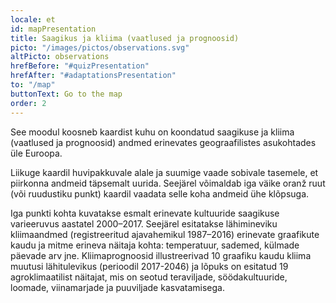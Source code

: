 ```yaml
---
locale: et
id: mapPresentation
title: Saagikus ja kliima (vaatlused ja prognoosid)
picto: "/images/pictos/observations.svg"
altPicto: observations
hrefBefore: "#quizPresentation"
hrefAfter: "#adaptationsPresentation"
to: "/map"
buttonText: Go to the map
order: 2
---
```


See moodul koosneb kaardist kuhu on koondatud saagikuse ja kliima (vaatlused ja prognoosid) andmed erinevates geograafilistes asukohtades üle Euroopa.

Liikuge kaardil huvipakkuvale alale ja suumige vaade sobivale tasemele, et piirkonna andmeid täpsemalt uurida. Seejärel võimaldab iga väike oranž ruut (või ruudustiku punkt) kaardil vaadata selle koha andmeid ühe klõpsuga.

Iga punkti kohta kuvatakse esmalt erinevate kultuuride saagikuse varieeruvus aastatel 2000–2017. Seejärel esitatakse lähimineviku kliimaandmed (registreeritud ajavahemikul 1987–2016) erinevate graafikute kaudu ja mitme erineva näitaja kohta: temperatuur, sademed, külmade päevade arv jne. Kliimaprognoosid illustreerivad 10 graafiku kaudu kliima muutusi lähitulevikus (perioodil 2017-2046) ja lõpuks on esitatud 19 agroklimaatilist näitajat, mis on seotud teraviljade, söödakultuuride, loomade, viinamarjade ja puuviljade kasvatamisega.
